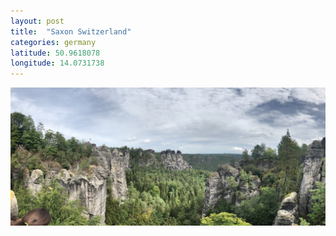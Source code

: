 ```yaml
---
layout: post
title:  "Saxon Switzerland"
categories: germany
latitude: 50.9618078
longitude: 14.0731738
---
```


<img src="/assets/images/saxony-swiss.jpg" alt="Bastei" />
